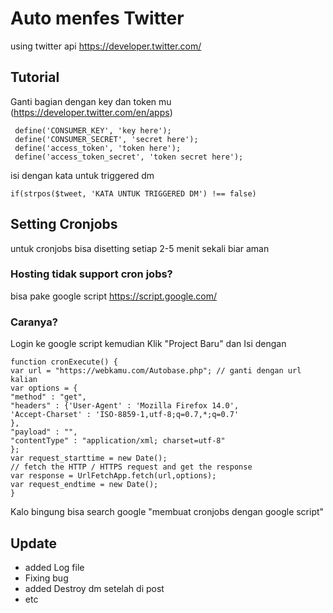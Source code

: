 # Auto menfes Twitter
using twitter api https://developer.twitter.com/

## Tutorial
Ganti bagian dengan key dan token mu (https://developer.twitter.com/en/apps)
```
 define('CONSUMER_KEY', 'key here'); 
 define('CONSUMER_SECRET', 'secret here'); 
 define('access_token', 'token here'); 
 define('access_token_secret', 'token secret here'); 
```
isi dengan kata untuk triggered dm
```
if(strpos($tweet, 'KATA UNTUK TRIGGERED DM') !== false)
```

## Setting Cronjobs
untuk cronjobs bisa disetting setiap 2-5 menit sekali biar aman

### Hosting tidak support cron jobs?
bisa pake google script https://script.google.com/ 

### Caranya?
Login ke google script kemudian Klik "Project Baru" dan Isi dengan 
```
function cronExecute() {
var url = "https://webkamu.com/Autobase.php"; // ganti dengan url kalian
var options = {
"method" : "get",
"headers" : {'User-Agent' : 'Mozilla Firefox 14.0',
'Accept-Charset' : 'ISO-8859-1,utf-8;q=0.7,*;q=0.7'
},
"payload" : "",
"contentType" : "application/xml; charset=utf-8"
};
var request_starttime = new Date();
// fetch the HTTP / HTTPS request and get the response
var response = UrlFetchApp.fetch(url,options);
var request_endtime = new Date();
}
```
Kalo bingung bisa search google "membuat cronjobs dengan google script"

## Update

* added Log file
* Fixing bug 
* added Destroy dm setelah di post
* etc
